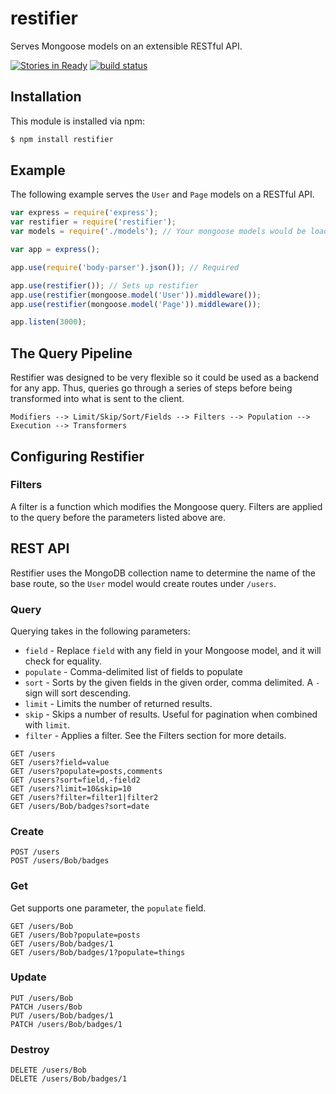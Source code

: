 # restifier

Serves Mongoose models on an extensible RESTful API.

[![Stories in Ready](https://badge.waffle.io/simplyianm/restifier.png?label=ready&title=Ready)](https://waffle.io/simplyianm/restifier)
[![build status](https://secure.travis-ci.org/simplyianm/restifier.png)](http://travis-ci.org/simplyianm/restifier)

## Installation

This module is installed via npm:

```bash
$ npm install restifier
```

## Example

The following example serves the `User` and `Page` models on a RESTful API.

```js
var express = require('express');
var restifier = require('restifier');
var models = require('./models'); // Your mongoose models would be loaded here

var app = express();

app.use(require('body-parser').json()); // Required

app.use(restifier()); // Sets up restifier
app.use(restifier(mongoose.model('User')).middleware());
app.use(restifier(mongoose.model('Page')).middleware());

app.listen(3000);
```

## The Query Pipeline
Restifier was designed to be very flexible so it could be used as a backend for any app. Thus, queries go through a series of steps before being transformed into what is sent to the client.

```
Modifiers --> Limit/Skip/Sort/Fields --> Filters --> Population --> Execution --> Transformers
```

## Configuring Restifier

### Filters

A filter is a function which modifies the Mongoose query.
Filters are applied to the query before the parameters listed above are.

## REST API

Restifier uses the MongoDB collection name to determine the name of the base route, so the `User` model would create routes under `/users`.

### Query

Querying takes in the following parameters:
* `field` - Replace `field` with any field in your Mongoose model, and it will check for equality.
* `populate` - Comma-delimited list of fields to populate
* `sort` - Sorts by the given fields in the given order, comma delimited. A `-` sign will sort descending.
* `limit` - Limits the number of returned results.
* `skip` - Skips a number of results. Useful for pagination when combined with `limit`.
* `filter` - Applies a filter. See the Filters section for more details.

```
GET /users
GET /users?field=value
GET /users?populate=posts,comments
GET /users?sort=field,-field2
GET /users?limit=10&skip=10
GET /users?filter=filter1|filter2
GET /users/Bob/badges?sort=date
```

### Create

```
POST /users
POST /users/Bob/badges
```

### Get

Get supports one parameter, the `populate` field.

```
GET /users/Bob
GET /users/Bob?populate=posts
GET /users/Bob/badges/1
GET /users/Bob/badges/1?populate=things
```

### Update

```
PUT /users/Bob
PATCH /users/Bob
PUT /users/Bob/badges/1
PATCH /users/Bob/badges/1
```

### Destroy

```
DELETE /users/Bob
DELETE /users/Bob/badges/1
```

